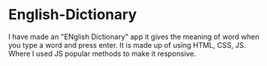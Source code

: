 # English-Dictionary
I have made an "ENglish Dictionary" app it gives the meaning of word when you type a word and press enter.
It is made up of using HTML, CSS, JS.
Where I used JS popular methods to make it responsive.
